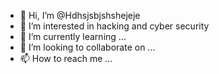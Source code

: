 - 👋 Hi, I’m @Hdhsjsbjshshejeje
- 👀 I’m interested in hacking and cyber security
- 🌱 I’m currently learning ...
- 💞️ I’m looking to collaborate on ...
- 📫 How to reach me ...

<!---
Hdhsjsbjshshejeje/Hdhsjsbjshshejeje is a ✨ special ✨ repository because its `README.md` (this file) appears on your GitHub profile.
You can click the Preview link to take a look at your changes.
--->
